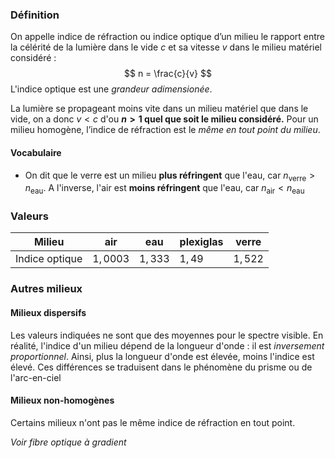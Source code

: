 ### Définition

On appelle indice de réfraction ou indice optique d’un milieu le rapport entre la célérité de la lumière dans le vide $c$ et sa vitesse $v$ dans le milieu matériel considéré : 
$$
n = \frac{c}{v}
$$
L'indice optique est une *grandeur adimensionée*.

La lumière se propageant moins vite dans un milieu matériel que dans le vide, on a donc $v < c$ d'ou **$n > 1$ quel que soit le milieu considéré.**
Pour un milieu homogène, l’indice de réfraction est le *même en tout point du milieu*.

#### Vocabulaire

- On dit que le verre est un milieu **plus réfringent** que l'eau, car $n_{\text{verre}} > n_{\text{eau}}$. A l'inverse, l'air est **moins réfringent** que l'eau, car $n_{\text{air}} < n_{\text{eau}}$ 

### Valeurs

| Milieu         | air      | eau     | plexiglas | verre   |
| -------------- | -------- | ------- | --------- | ------- |
| Indice optique | $1,0003$ | $1,333$ | $1,49$    | $1,522$ |

### Autres milieux

#### Milieux dispersifs

Les valeurs indiquées ne sont que des moyennes pour le spectre visible. En réalité, l'indice d'un milieu dépend de la longueur d'onde : il est *inversement proportionnel*.
Ainsi, plus la longueur d'onde est élevée, moins l'indice est élevé. 
Ces différences se traduisent dans le phénomène du prisme ou de l'arc-en-ciel

#### Milieux non-homogènes

Certains milieux n'ont pas le même indice de réfraction en tout point.

*Voir fibre optique à gradient*